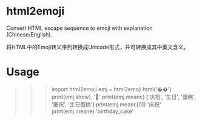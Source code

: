 # html2emoji
Convert HTML escape sequence to emoji with explanation (Chinese/English). 

将HTML中的Emoji转义序列转换成Unicode形式，并可转换成其中英文含义。

# Usage
  >>> import html2emoji
  >>> emj = html2emoji.html('&#xd83c;&#xdf82;')
  >>> print(emj.show)
  '🎂'
  >>> print(emj.meanc)
  ['庆祝', '生日', '蛋糕', '慶祝', '生日蛋糕']
  >>> print(emj.meanc[0])
  '庆祝'
  >>> print(emj.meane)
  'birthday_cake'
